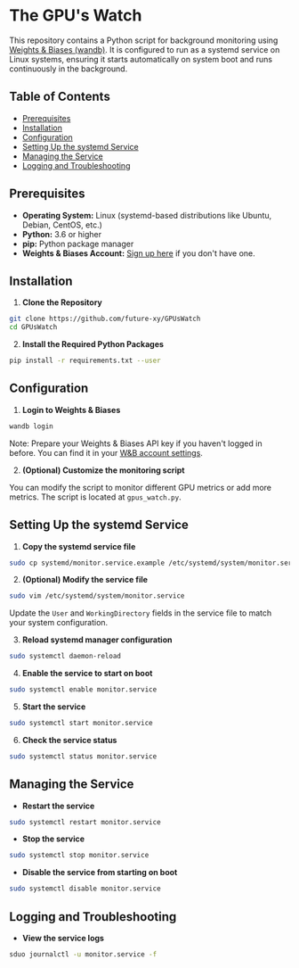 # The GPU's Watch

This repository contains a Python script for background monitoring using [Weights & Biases (wandb)](https://wandb.ai/). It is configured to run as a systemd service on Linux systems, ensuring it starts automatically on system boot and runs continuously in the background.

## Table of Contents

- [Prerequisites](#prerequisites)
- [Installation](#installation)
- [Configuration](#configuration)
- [Setting Up the systemd Service](#setting-up-the-systemd-service)
- [Managing the Service](#managing-the-service)
- [Logging and Troubleshooting](#logging-and-troubleshooting)

## Prerequisites

- **Operating System:** Linux (systemd-based distributions like Ubuntu, Debian, CentOS, etc.)
- **Python:** 3.6 or higher
- **pip:** Python package manager
- **Weights & Biases Account:** [Sign up here](https://wandb.ai/site) if you don't have one.

## Installation

1. **Clone the Repository**

```bash
git clone https://github.com/future-xy/GPUsWatch
cd GPUsWatch
```

2. **Install the Required Python Packages**

```bash
pip install -r requirements.txt --user
```

## Configuration

1. **Login to Weights & Biases**

```bash
wandb login
```

Note: Prepare your Weights & Biases API key if you haven't logged in before. You can find it in your [W&B account settings](https://wandb.ai/settings).

2. **(Optional) Customize the monitoring script**

You can modify the script to monitor different GPU metrics or add more metrics. The script is located at `gpus_watch.py`.

## Setting Up the systemd Service

1. **Copy the systemd service file**

```bash
sudo cp systemd/monitor.service.example /etc/systemd/system/monitor.service
```

2. **(Optional) Modify the service file**

```bash
sudo vim /etc/systemd/system/monitor.service
```

Update the `User` and `WorkingDirectory` fields in the service file to match your system configuration.

3. **Reload systemd manager configuration**

```bash 
sudo systemctl daemon-reload
```

4. **Enable the service to start on boot**

```bash
sudo systemctl enable monitor.service
```

5. **Start the service**

```bash
sudo systemctl start monitor.service
```

6. **Check the service status**

```bash
sudo systemctl status monitor.service
```

## Managing the Service

- **Restart the service**

```bash
sudo systemctl restart monitor.service
```

- **Stop the service**

```bash
sudo systemctl stop monitor.service
```

- **Disable the service from starting on boot**

```bash
sudo systemctl disable monitor.service
```

## Logging and Troubleshooting

- **View the service logs**

```bash
sduo journalctl -u monitor.service -f
```